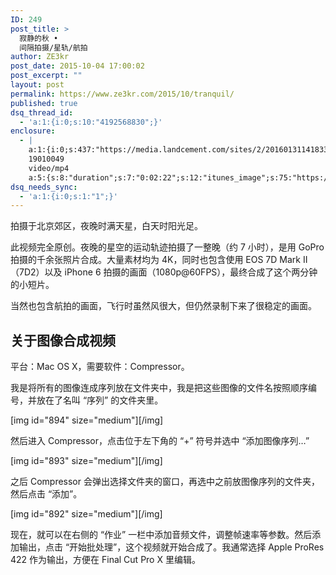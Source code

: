 ```yaml
---
ID: 249
post_title: >
  寂静的秋 •
  间隔拍摄/星轨/航拍
author: ZE3kr
post_date: 2015-10-04 17:00:02
post_excerpt: ""
layout: post
permalink: https://www.ze3kr.com/2015/10/tranquil/
published: true
dsq_thread_id:
  - 'a:1:{i:0;s:10:"4192568830";}'
enclosure:
  - |
    a:1:{i:0;s:437:"https://media.landcement.com/sites/2/20160131141833/10v2-540p.mp4
    19010049
    video/mp4
    a:5:{s:8:"duration";s:7:"0:02:22";s:12:"itunes_image";s:75:"https://media.landcement.com/sites/2/20160131140824/2015-10-04-1200x675.jpg";s:5:"image";s:75:"https://media.landcement.com/sites/2/20160131140824/2015-10-04-1200x675.jpg";s:8:"webm_src";s:66:"https://media.landcement.com/sites/2/20160217111947/10v2-540p.webm";s:11:"webm_length";d:18142771;}";}
dsq_needs_sync:
  - 'a:1:{i:0;s:1:"1";}'
---
```

拍摄于北京郊区，夜晚时满天星，白天时阳光足。

此视频完全原创。夜晚的星空的运动轨迹拍摄了一整晚（约 7 小时），是用 GoPro 拍摄的千余张照片合成。大量素材均为 4K，同时也包含使用 EOS 7D Mark II（7D2）以及 iPhone 6 拍摄的画面（1080p@60FPS），最终合成了这个两分钟的小短片。

当然也包含航拍的画面，飞行时虽然风很大，但仍然录制下来了很稳定的画面。
## 关于图像合成视频
平台：Mac OS X，需要软<!--more-->件：Compressor。

我是将所有的图像连成序列放在文件夹中，我是把这些图像的文件名按照顺序编号，并放在了名叫 “序列” 的文件夹里。

[img id="894" size="medium"][/img]

然后进入 Compressor，点击位于左下角的 “+” 符号并选中 “添加图像序列…”

[img id="893" size="medium"][/img]

之后 Compressor 会弹出选择文件夹的窗口，再选中之前放图像序列的文件夹，然后点击 “添加”。

[img id="892" size="medium"][/img]

现在，就可以在右侧的 “作业” 一栏中添加音频文件，调整帧速率等参数。然后添加输出，点击 “开始批处理”，这个视频就开始合成了。我通常选择 Apple ProRes 422 作为输出，方便在 Final Cut Pro X 里编辑。